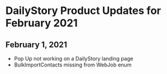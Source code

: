 # DailyStory Product Updates for February 2021

## February 1, 2021
* Pop Up not working on a DailyStory landing page
* BulkImportContacts missing from WebJob enum
